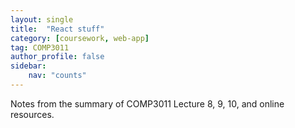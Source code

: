 ```yaml
---
layout: single
title:  "React stuff"
category: [coursework, web-app]
tag: COMP3011
author_profile: false
sidebar:
    nav: "counts"
---
```


Notes from the summary of COMP3011 Lecture 8, 9, 10, and online resources.

